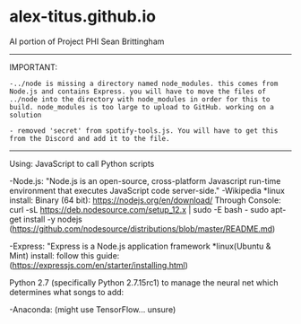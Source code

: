 # alex-titus.github.io


AI portion of Project PHI 
Sean Brittingham
****************************************************
IMPORTANT:

    -../node is missing a directory named node_modules. this comes from Node.js and contains Express. you will have to move the files of ../node into the directory with node_modules in order for this to build. node_modules is too large to upload to GitHub. working on a solution
    
    - removed 'secret' from spotify-tools.js. You will have to get this from the Discord and add it to the file.

****************************************************
Using:
JavaScript to call Python scripts

-Node.js: "Node.js is an open-source, cross-platform Javascript run-time
        environment that executes JavaScript code server-side." -Wikipedia
        *linux install:
            Binary (64 bit): https://nodejs.org/en/download/
            Through Console:
                curl -sL https://deb.nodesource.com/setup_12.x | sudo -E bash -
                sudo apt-get install -y nodejs
                (https://github.com/nodesource/distributions/blob/master/README.md)

 -Express: "Express is a Node.js application framework
        *linux(Ubuntu & Mint) install:
            follow this guide:
                (https://expressjs.com/en/starter/installing.html)

Python 2.7 (specifically Python 2.7.15rc1) to manage the neural net which
    determines what songs to add:
 
 -Anaconda: (might use TensorFlow... unsure)
